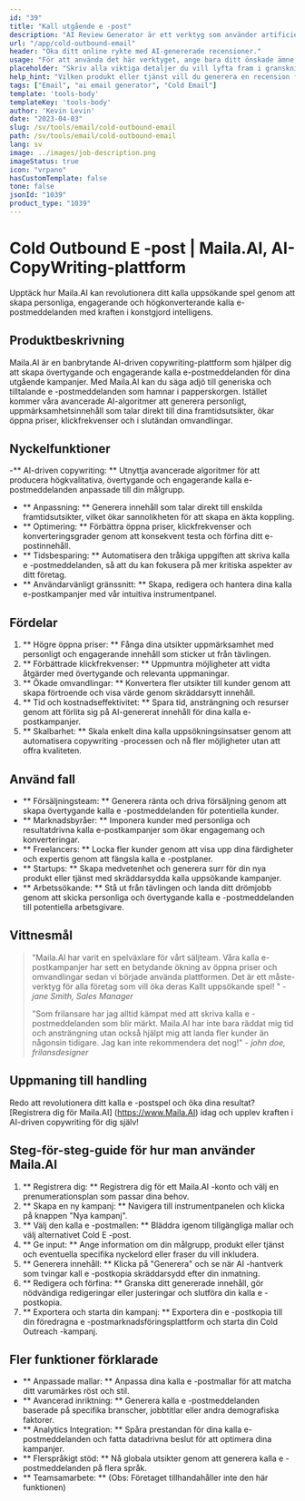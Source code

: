 ```yaml
---
id: "39"
title: "Kall utgående e -post"
description: "AI Review Generator är ett verktyg som använder artificiell intelligens för att skapa autentiska och övertygande recensioner för produkter eller tjänster.  Spara tid och ansträngning genom att skapa realistiska, sammanhängande och engagerande recensioner baserade på ett givet ämne eller nyckelord för att förbättra din online -närvaro och trovärdighet."
url: "/app/cold-outbound-email"
header: "Öka ditt online rykte med AI-genererade recensioner."
usage: "För att använda det här verktyget, ange bara ditt önskade ämne, nyckelord och nyckelfunktioner i produkten eller tjänsten.  AI-granskningsgeneratorn kommer sedan att skapa en välstrukturerad, unik och övertygande recension baserad på din input."
placeholder: "Skriv alla viktiga detaljer du vill lyfta fram i granskningen, till exempel: \ n \ n Nyckelpunkter: \ n \ n1.  Utmärkt kundservice \ n2.  Högkvalitativ produkt \ n3.  Snabb frakt \ n \ n Nyckelord: kundservice, produktkvalitet, frakt \ n \ n"
help_hint: "Vilken produkt eller tjänst vill du generera en recension för?  Ange några nyckelord relaterade till ämnet så skapar vi en övertygande granskning baserad på din input.  Det rekommenderas att lista de viktigaste punkter du vill lyfta fram i granskningen."
tags: ["Email", "ai email generator", "Cold Email"]
template: 'tools-body'
templateKey: 'tools-body'
author: 'Kevin Levin'
date: "2023-04-03"
slug: /sv/tools/email/cold-outbound-email
path: /sv/tools/email/cold-outbound-email
lang: sv
image: ../images/job-description.png
imageStatus: true
icon: "vrpano"
hasCustomTemplate: false
tone: false
jsonId: "1039"
product_type: "1039"
---
```

# Cold Outbound E -post |  Maila.AI, AI-CopyWriting-plattform

Upptäck hur Maila.AI kan revolutionera ditt kalla uppsökande spel genom att skapa personliga, engagerande och högkonverterande kalla e-postmeddelanden med kraften i konstgjord intelligens.

## Produktbeskrivning

Maila.AI är en banbrytande AI-driven copywriting-plattform som hjälper dig att skapa övertygande och engagerande kalla e-postmeddelanden för dina utgående kampanjer.  Med Maila.AI kan du säga adjö till generiska och tilltalande e -postmeddelanden som hamnar i papperskorgen.  Istället kommer våra avancerade AI-algoritmer att generera personligt, uppmärksamhetsinnehåll som talar direkt till dina framtidsutsikter, ökar öppna priser, klickfrekvenser och i slutändan omvandlingar.

## Nyckelfunktioner

-** AI-driven copywriting: ** Utnyttja avancerade algoritmer för att producera högkvalitativa, övertygande och engagerande kalla e-postmeddelanden anpassade till din målgrupp.
 - ** Anpassning: ** Generera innehåll som talar direkt till enskilda framtidsutsikter, vilket ökar sannolikheten för att skapa en äkta koppling.
 - ** Optimering: ** Förbättra öppna priser, klickfrekvenser och konverteringsgrader genom att konsekvent testa och förfina ditt e-postinnehåll.
 - ** Tidsbesparing: ** Automatisera den tråkiga uppgiften att skriva kalla e -postmeddelanden, så att du kan fokusera på mer kritiska aspekter av ditt företag.
 - ** Användarvänligt gränssnitt: ** Skapa, redigera och hantera dina kalla e-postkampanjer med vår intuitiva instrumentpanel.

## Fördelar

1. ** Högre öppna priser: ** Fånga dina utsikter uppmärksamhet med personligt och engagerande innehåll som sticker ut från tävlingen.
 2. ** Förbättrade klickfrekvenser: ** Uppmuntra möjligheter att vidta åtgärder med övertygande och relevanta uppmaningar.
 3. ** Ökade omvandlingar: ** Konvertera fler utsikter till kunder genom att skapa förtroende och visa värde genom skräddarsytt innehåll.
 4. ** Tid och kostnadseffektivitet: ** Spara tid, ansträngning och resurser genom att förlita sig på AI-genererat innehåll för dina kalla e-postkampanjer.
 5. ** Skalbarhet: ** Skala enkelt dina kalla uppsökningsinsatser genom att automatisera copywriting -processen och nå fler möjligheter utan att offra kvaliteten.

## Använd fall

- ** Försäljningsteam: ** Generera ränta och driva försäljning genom att skapa övertygande kalla e -postmeddelanden för potentiella kunder.
 - ** Marknadsbyråer: ** Imponera kunder med personliga och resultatdrivna kalla e-postkampanjer som ökar engagemang och konverteringar.
 - ** Freelancers: ** Locka fler kunder genom att visa upp dina färdigheter och expertis genom att fängsla kalla e -postplaner.
 - ** Startups: ** Skapa medvetenhet och generera surr för din nya produkt eller tjänst med skräddarsydda kalla uppsökande kampanjer.
 - ** Arbetssökande: ** Stå ut från tävlingen och landa ditt drömjobb genom att skicka personliga och övertygande kalla e -postmeddelanden till potentiella arbetsgivare.

## Vittnesmål

> "Maila.AI har varit en spelväxlare för vårt säljteam. Våra kalla e-postkampanjer har sett en betydande ökning av öppna priser och omvandlingar sedan vi började använda plattformen. Det är ett måste-verktyg för alla företag som vill öka deras  Kallt uppsökande spel! "  - _jane Smith, Sales Manager_
 >
 > "Som frilansare har jag alltid kämpat med att skriva kalla e -postmeddelanden som blir märkt. Maila.AI har inte bara räddat mig tid och ansträngning utan också hjälpt mig att landa fler kunder än någonsin tidigare. Jag kan inte rekommendera det nog!"  - _john doe, frilansdesigner_

## Uppmaning till handling

Redo att revolutionera ditt kalla e -postspel och öka dina resultat?  [Registrera dig för Maila.AI] (https://www.Maila.AI) idag och upplev kraften i AI-driven copywriting för dig själv!

## Steg-för-steg-guide för hur man använder Maila.AI

1. ** Registrera dig: ** Registrera dig för ett Maila.AI -konto och välj en prenumerationsplan som passar dina behov.
 2. ** Skapa en ny kampanj: ** Navigera till instrumentpanelen och klicka på knappen "Nya kampanj".
 3. ** Välj den kalla e -postmallen: ** Bläddra igenom tillgängliga mallar och välj alternativet Cold E -post.
 4. ** Ge input: ** Ange information om din målgrupp, produkt eller tjänst och eventuella specifika nyckelord eller fraser du vill inkludera.
 5. ** Generera innehåll: ** Klicka på "Generera" och se när AI -hantverk som tvingar kall e -postkopia skräddarsydd efter din inmatning.
 6. ** Redigera och förfina: ** Granska ditt genererade innehåll, gör nödvändiga redigeringar eller justeringar och slutföra din kalla e -postkopia.
 7. ** Exportera och starta din kampanj: ** Exportera din e -postkopia till din föredragna e -postmarknadsföringsplattform och starta din Cold Outreach -kampanj.

## Fler funktioner förklarade

- ** Anpassade mallar: ** Anpassa dina kalla e -postmallar för att matcha ditt varumärkes röst och stil.
 - ** Avancerad inriktning: ** Generera kalla e -postmeddelanden baserade på specifika branscher, jobbtitlar eller andra demografiska faktorer.
 - ** Analytics Integration: ** Spåra prestandan för dina kalla e-postmeddelanden och fatta datadrivna beslut för att optimera dina kampanjer.
 - ** Flerspråkigt stöd: ** Nå globala utsikter genom att generera kalla e -postmeddelanden på flera språk.
 - ** Teamsamarbete: ** (Obs: Företaget tillhandahåller inte den här funktionen)
